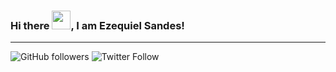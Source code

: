 ### Hi there <img src="https://user-images.githubusercontent.com/77078541/130372163-f293b99d-2305-493f-8f70-64a05d45e1b2.gif" width="30px">, I am Ezequiel Sandes!

---

![GitHub followers](https://img.shields.io/github/followers/EzeSandes?style=social)
![Twitter Follow](https://img.shields.io/twitter/follow/eze_sandes?label=People%20following%20me%21&style=social)
<!--
**EzeSandes/EzeSandes** is a ✨ _special_ ✨ repository because its `README.md` (this file) appears on your GitHub profile.

Here are some ideas to get you started:

- 🔭 I’m currently working on ...
- 🌱 I’m currently learning ...
- 👯 I’m looking to collaborate on ...
- 🤔 I’m looking for help with ...
- 💬 Ask me about ...
- 📫 How to reach me: ...
- 😄 Pronouns: ...
- ⚡ Fun fact: ...
-->

